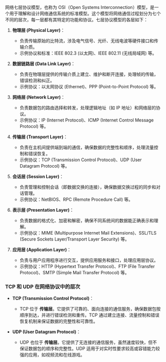 网络七层协议模型，也称为 OSI（Open Systems Interconnection）模型，是一个用于理解和设计网络通信系统的标准模型。这个模型将网络通信过程划分为七个不同的层次，每一层都有其特定的功能和协议。七层协议模型的各层如下：

1. **物理层 (Physical Layer)**：
   - 负责传输原始的比特流，涉及电气信号、光纤、无线电波等硬件接口和传输介质。
   - 示例协议和标准：IEEE 802.3 (以太网)、IEEE 802.11 (无线局域网) 等。

2. **数据链路层 (Data Link Layer)**：
   - 负责在物理层提供的传输介质上建立、维护和断开连接，处理帧的传输，错误检测和纠正。
   - 示例协议：以太网协议 (Ethernet)、PPP (Point-to-Point Protocol) 等。

3. **网络层 (Network Layer)**：
   - 负责数据包的路由选择和转发，处理逻辑地址（如 IP 地址）和网络层的协议。
   - 示例协议：IP (Internet Protocol)、ICMP (Internet Control Message Protocol) 等。

4. **传输层 (Transport Layer)**：
   - 负责在主机间提供端到端的通信，确保数据的完整性和顺序，处理流量控制和错误恢复。
   - 示例协议：TCP (Transmission Control Protocol)、UDP (User Datagram Protocol) 等。

5. **会话层 (Session Layer)**：
   - 负责管理和控制会话（即数据交换的连接），确保数据交换过程的同步和对话管理。
   - 示例协议：NetBIOS、RPC (Remote Procedure Call) 等。

6. **表示层 (Presentation Layer)**：
   - 负责数据的格式化、加密和解密，确保不同系统间的数据能正确表示和理解。
   - 示例协议：MIME (Multipurpose Internet Mail Extensions)、SSL/TLS (Secure Sockets Layer/Transport Layer Security) 等。

7. **应用层 (Application Layer)**：
   - 负责与用户应用程序进行交互，提供应用服务和接口，处理应用层协议。
   - 示例协议：HTTP (Hypertext Transfer Protocol)、FTP (File Transfer Protocol)、SMTP (Simple Mail Transfer Protocol) 等。

### TCP 和 UDP 在网络协议中的层次

- **TCP (Transmission Control Protocol)**：
  - TCP 位于 **传输层**。它提供了可靠的、面向连接的通信服务，确保数据包按顺序到达，并进行错误检测和重传。TCP 通过建立连接、流量控制和错误恢复机制来保证数据的完整性和可靠性。

- **UDP (User Datagram Protocol)**：
  - UDP 也位于 **传输层**。它提供了无连接的通信服务，虽然速度较快，但不保证数据包的顺序和完整性。UDP 适用于对实时性要求较高或容错能力较强的应用，如视频流和在线游戏。